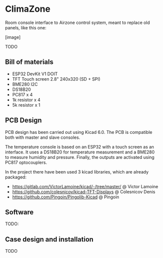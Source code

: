 # ClimaZone

Room console interface to Airzone control system, meant to replace old panels, like this one:

[image]

TODO

## Bill of materials
 - ESP32 DevKit V1 DOIT
 - TFT Touch screen 2.8" 240x320 (SD + SPI)
 - BME280 I2C
 - DS18B20
 - PC817 x 4
 - 1k resistor x 4
 - 5k resistor x 1

## PCB Design
PCB design has been carried out using Kicad 6.0. The PCB is compatible both with master and slave consoles.

The temperature console is based on an ESP32 with a touch screen as an interface. It uses a DS18B20 for temperature measurement and a BME280 to measure humidity and pressure. Finally, the outputs are activated using PC817 optocouplers.

In the project there have been used 3 kicad libraries, which are already packaged:
 - https://gitlab.com/VictorLamoine/kicad/-/tree/master/ @ Victor Lamoine
 - https://github.com/colesnicov/kicad-TFT-Displays @ Colesnicov Denis
 - https://github.com/Pingoin/Pingolib-Kicad @ Pingoin

## Software
TODO:

## Case design and installation
TODO